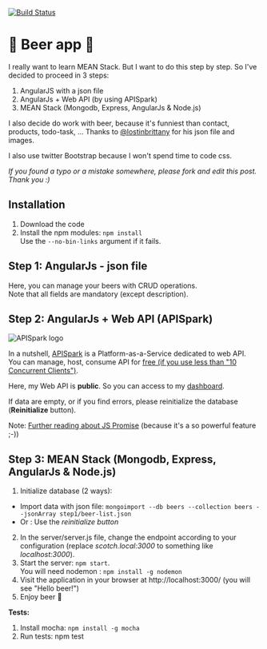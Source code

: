 [![Build Status](https://travis-ci.org/maxpou/mean-apispark-beer.svg?branch=master)](https://travis-ci.org/maxpou/mean-apispark-beer)

# :beer: Beer app :beer:

I really want to learn MEAN Stack. But I want to do this step by step.
So I've decided to proceed in 3 steps:

1. AngularJS with a json file
2. AngularJs + Web API (by using APISpark)
3. MEAN Stack (Mongodb, Express, AngularJs & Node.js)

I also decide do work with beer, because it's funniest than contact, products, todo-task, ...
Thanks to [@lostinbrittany](https://twitter.com/lostinbrittany) for his json file and images.

I also use twitter Bootstrap because I won't spend time to code css.

*If you found a typo or a mistake somewhere, please fork and edit this post. Thank you :)*

## Installation

1. Download the code
2. Install the npm modules: ```npm install```  
Use the ```--no-bin-links``` argument if it fails.

## Step 1: AngularJs - json file

Here, you can manage your beers with CRUD operations.  
Note that all fields are mandatory (except description).

## Step 2: AngularJs + Web API (APISpark)

![APISpark logo](http://i1.wp.com/restlet.dreamhosters.com/wp-content/uploads/2012/08/0111_apispark_logo.png?resize=352%2C120)

In a nutshell, [APISpark](http://restlet.com/products/apispark/) is a Platform-as-a-Service dedicated to web API. You can manage, host, consume API for [free (if you use less than "10 Concurrent Clients")](http://restlet.com/products/apispark/#pricing).

Here, my Web API is **public**. So you can access to my [dashboard](https://apispark.restlet.com/apis/14055/versions/1/overview).

If data are empty, or if you find errors, please reinitialize the database (**Reinitialize** button).

Note: [Further reading about JS Promise](https://github.com/getify/You-Dont-Know-JS/blob/master/async%20&%20performance/ch3.md) (because it's a so powerful feature ;-))

## Step 3: MEAN Stack (Mongodb, Express, AngularJs & Node.js)

1. Initialize database (2 ways):
  * Import data with json file: ```mongoimport --db beers --collection beers --jsonArray step1/beer-list.json```
  * Or : Use the *reinitialize button* 
2. In the server/server.js file, change the endpoint according to your configuration (replace *scotch.local:3000* to something like *localhost:3000*).  
3. Start the server: ```npm start```.  
You will need nodemon : ```npm install -g nodemon```
4. Visit the application in your browser at http://localhost:3000/ (you will see "Hello beer!")
5. Enjoy beer :beer:

**Tests:**  

1. Install mocha: `npm install -g mocha`
2. Run tests: npm test
